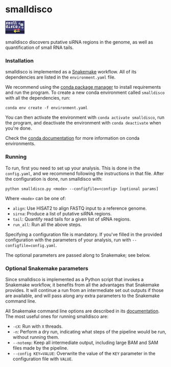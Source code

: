 smalldisco
==========

<img src="misc/logo.png" width="60">

smalldisco discovers putative siRNA regions in the genome, as well as quantification of small RNA tails.


### Installation

smalldisco is implemented as a [Snakemake](https://snakemake.readthedocs.io/en/stable/) workflow. All of its dependencies are listed in the `environment.yaml` file.

We recommend using the [conda package manager](https://docs.conda.io/en/latest/) to install requirements and run the program. To create a new conda environment called `smalldisco` with all the dependencies, run:

    conda env create -f environment.yaml

You can then activate the environment with `conda activate smalldisco`, run the program, and deactivate the environment with `conda deactivate` when you're done.

Check the [conda documentation](https://docs.conda.io/projects/conda/en/latest/user-guide/tasks/manage-environments.html) for more information on conda environments.


### Running

To run, first you need to set up your analysis. This is done in the `config.yaml`, and we recommend following the instructions in that file. After the configuration is done, run smalldisco with:

    python smalldisco.py <mode> --configfile=<config> [optional params]
	
Where `<mode>` can be one of:

* `align`: Use HISAT2 to align FASTQ input to a reference genome.
* `sirna`: Produce a list of putative siRNA regions.
* `tail`: Quantify read tails for a given list of sRNA regions.
* `run_all`: Run all the above steps.

Specifying a configuration file is mandatory. If you've filled in the provided configuration with the parameters of your analysis, run with `--configfile=config.yaml`.

The optional parameters are passed along to Snakemake; see below.


### Optional Snakemake parameters

Since smalldisco is implemented as a Python script that invokes a Snakemake workflow, it benefits from all the advantages that Snakemake provides. It will continue a run from an intermediate set out outputs if those are available, and will pass along any extra parameters to the Snakemake command line.

All Snakemake command line options are described in its [documentation](https://snakemake.readthedocs.io/en/stable/executing/cli.html). The most useful ones for running smalldisco are:

* `-cX`: Run with `X` threads.
* `-n`: Perform a dry run, indicating what steps of the pipeline would be run, without running them.
* `--notemp`: Keep all intermediate output, including large BAM and SAM files made by the pipeline.
* `--config KEY=VALUE`: Overwrite the value of the `KEY` parameter in the configuration file with `VALUE`.
